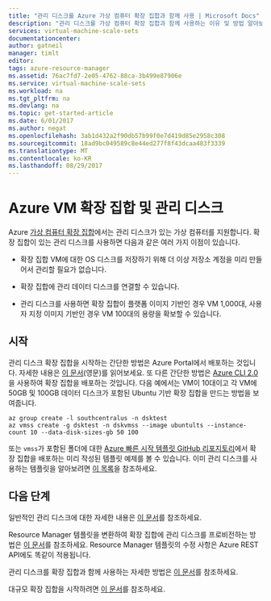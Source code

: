 ```yaml
---
title: "관리 디스크를 Azure 가상 컴퓨터 확장 집합과 함께 사용 | Microsoft Docs"
description: "관리 디스크를 가상 컴퓨터 확장 집합과 함께 사용하는 이유 및 방법 알아보기"
services: virtual-machine-scale-sets
documentationcenter: 
author: gatneil
manager: timlt
editor: 
tags: azure-resource-manager
ms.assetid: 76ac7fd7-2e05-4762-88ca-3b499e87906e
ms.service: virtual-machine-scale-sets
ms.workload: na
ms.tgt_pltfrm: na
ms.devlang: na
ms.topic: get-started-article
ms.date: 6/01/2017
ms.author: negat
ms.openlocfilehash: 3ab1d432a2f90db57b99f0e7d419d85e2958c308
ms.sourcegitcommit: 18ad9bc049589c8e44ed277f8f43dcaa483f3339
ms.translationtype: MT
ms.contentlocale: ko-KR
ms.lasthandoff: 08/29/2017
---
```

# <a name="azure-vm-scale-sets-and-managed-disks"></a>Azure VM 확장 집합 및 관리 디스크

Azure [가상 컴퓨터 확장 집합](/azure/virtual-machine-scale-sets/)에서는 관리 디스크가 있는 가상 컴퓨터를 지원합니다. 확장 집합이 있는 관리 디스크를 사용하면 다음과 같은 여러 가지 이점이 있습니다.

* 확장 집합 VM에 대한 OS 디스크를 저장하기 위해 더 이상 저장소 계정을 미리 만들어서 관리할 필요가 없습니다.

* 확장 집합에 관리 데이터 디스크를 연결할 수 있습니다.

* 관리 디스크를 사용하면 확장 집합이 플랫폼 이미지 기반인 경우 VM 1,000대, 사용자 지정 이미지 기반인 경우 VM 100대의 용량을 확보할 수 있습니다.

## <a name="get-started"></a>시작

관리 디스크 확장 집합을 시작하는 간단한 방법은 Azure Portal에서 배포하는 것입니다. 자세한 내용은 [이 문서](./virtual-machine-scale-sets-portal-create.md)(영문)를 읽어보세요. 또 다른 간단한 방법은 [Azure CLI 2.0](https://docs.microsoft.com/cli/azure/install-az-cli2)을 사용하여 확장 집합을 배포하는 것입니다. 다음 예에서는 VM이 10대이고 각 VM에 50GB 및 100GB 데이터 디스크가 포함된 Ubuntu 기반 확장 집합을 만드는 방법을 보여줍니다.

```azurecli
az group create -l southcentralus -n dsktest
az vmss create -g dsktest -n dskvmss --image ubuntults --instance-count 10 --data-disk-sizes-gb 50 100
```

또는 `vmss`가 포함된 폴더에 대한 [Azure 빠른 시작 템플릿 GitHub 리포지토리](https://github.com/Azure/azure-quickstart-templates)에서 확장 집합을 배포하는 미리 작성된 템플릿 예제를 볼 수 있습니다. 이미 관리 디스크를 사용하는 템플릿을 알아보려면 [이 목록](https://github.com/Azure/azure-quickstart-templates/blob/master/managed-disk-support-list.md)을 참조하세요.

## <a name="next-steps"></a>다음 단계

일반적인 관리 디스크에 대한 자세한 내용은 [이 문서](../virtual-machines/windows/managed-disks-overview.md)를 참조하세요.

Resource Manager 템플릿을 변환하여 확장 집합에 관리 디스크를 프로비전하는 방법은 [이 문서](./virtual-machine-scale-sets-convert-template-to-md.md)를 참조하세요. Resource Manager 템플릿의 수정 사항은 Azure REST API에도 똑같이 적용됩니다.

관리 디스크를 확장 집합과 함께 사용하는 자세한 방법은 [이 문서](./virtual-machine-scale-sets-attached-disks.md)를 참조하세요.

대규모 확장 집합을 시작하려면 [이 문서](./virtual-machine-scale-sets-placement-groups.md)를 참조하세요.


